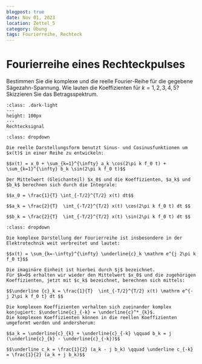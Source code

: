 ```yaml
---
blogpost: true
date: Nov 01, 2023
location: Zettel_5
category: Übung
tags: Fourierreihe, Rechteck
---
```


# Fourierreihe eines Rechteckpulses

Bestimmen Sie die komplexe und die reelle Fourier-Reihe für die gegebene Sägezahn-Spannung. Wie lauten die Koeffizienten für $k = 1,2,3,4,5$? Skizzieren Sie das Betragsspektrum.

```{figure} pictures/functions1.png
:class: .dark-light
---
height: 100px
---
Rechtecksignal

```


````{admonition} Formeln für die rellen Fourier-Reihen
:class: dropdown

Die reelle Darstellungsform benutzt Sinus- und Cosinusfunktionen um $x(t)$ in einer Reihe zu entwickeln:

$$x(t) = x_0 + \sum_{k=1}^{\infty} a_k \cos(2\pi k f_0 t) + \sum_{k=1}^{\infty} b_k \sin(2\pi k f_0 t)$$

Der Mittelwert (Gleichanteil) $x_0$ und die Koeffizienten, $a_k$ und $b_k$ berechnen sich durch die Integrale:

$$x_0 = \frac{1}{T} \int_{-T/2}^{T/2} x(t) dt$$

$$a_k = \frac{2}{T}  \int_{-T/2}^{T/2} x(t) \cos(2\pi k f_0 t) dt $$

$$b_k = \frac{2}{T}  \int_{-T/2}^{T/2} x(t) \sin(2\pi k f_0 t) dt $$
````

````{admonition} Formeln für die komplexe Fourier-Reihen
:class: dropdown

Die komplexe Darstellung der Fourierreihe ist insbesondere in der Elektrotechnik weit verbreitet und lautet:

$$x(t) = \sum_{k=-\infty}^{\infty} \underline{c}_k \mathrm e^{j 2\pi k f_0 t}$$

Die imaginäre Einheit ist hierbei durch $j$ bezeichnet. 
Für $k=0$ erhalten wir wieder den Mittelwert $x_0$ und die zugehörigen Koeffizienten, jetzt mit $c_k$ bezeichnet, berechnen sich mittels:

$$\underline {c}_k = \frac{1}{T}  \int_{-T/2}^{T/2} x(t) \mathrm e^{- j 2\pi k f_0 t} dt $$

Die komplexen Koeffizienten verhalten sich zueinander komplex konjugiert: $\underline{c}_{-k} = \underline{c}^*_{k}$. 
Die komplexen Koeffizienten können in die reellen Koeffizienten umgeformt werden und andersherum:

$$a_k = \underline{c}_{k} + \underline{c}_{-k} \qquad b_k = j (\underline{c}_{k} - \underline{c}_{-k})$$

$$\underline c_k = \frac{1}{2} (a_k - j b_k) \qquad \underline c_{-k} = \frac{1}{2} (a_k + j b_k)$$

````




